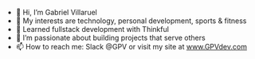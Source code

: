 - 👋 Hi, I’m Gabriel Villaruel
- 👀 My interests are technology, personal development, sports & fitness
- 🌱 Learned fullstack development with Thinkful
- 💞️ I’m passionate about building projects that serve others
- 📫 How to reach me: Slack @GPV or visit my site at www.GPVdev.com

<!---
GPVcode/GPVcode is a ✨ special ✨ repository because its `README.md` (this file) appears on your GitHub profile.
You can click the Preview link to take a look at your changes.
--->
